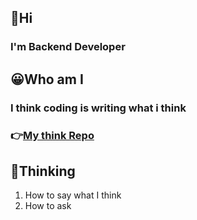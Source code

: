 ## 👋Hi
### I'm Backend Developer 

## 😀Who am I
### I think coding is writing what i think
### 👉[My think Repo](https://diary-blockchain.tistory.com/)

## 🤔Thinking
1. How to say what I think
2. How to ask

